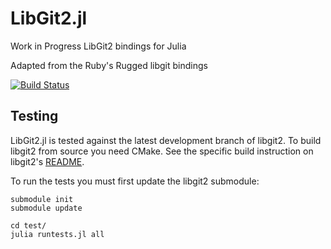 # LibGit2.jl

Work in Progress LibGit2 bindings for Julia

Adapted from the Ruby's Rugged libgit bindings

[![Build Status](https://travis-ci.org/jakebolewski/LibGit2.jl.png)](https://travis-ci.org/jakebolewski/LibGit2.jl)

## Testing
LibGit2.jl is tested against the latest development branch of
libgit2.  To build libgit2 from source you need CMake.  See the
specific build instruction on libgit2's [README](https://github.com/libgit2/libgit2#building-libgit2---using-cmake).

To run the tests you must first update the libgit2 submodule:

```
submodule init
submodule update

cd test/
julia runtests.jl all
```

